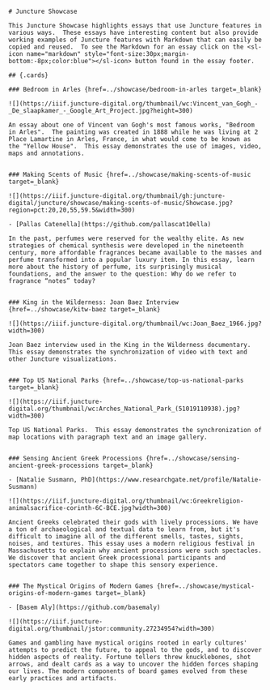<ve-essay>
<pre>

    # Juncture Showcase

    This Juncture Showcase highlights essays that use Juncture features in various ways.  These essays have interesting content but also provide working examples of Juncture features with Markdown that can easily be copied and reused.  To see the Markdown for an essay click on the <sl-icon name="markdown" style="font-size:30px;margin-bottom:-8px;color:blue"></sl-icon> button found in the essay footer.  
    
    ## {.cards}

    ### Bedroom in Arles {href=../showcase/bedroom-in-arles target=_blank}

    ![](https://iiif.juncture-digital.org/thumbnail/wc:Vincent_van_Gogh_-_De_slaapkamer_-_Google_Art_Project.jpg?height=300)

    An essay about one of Vincent van Gogh's most famous works, "Bedroom in Arles".  The painting was created in 1888 while he was living at 2 Place Lamartine in Arles, France, in what would come to be known as the "Yellow House".  This essay demonstrates the use of images, video, maps and annotations.


    ### Making Scents of Music {href=../showcase/making-scents-of-music target=_blank}

    ![](https://iiif.juncture-digital.org/thumbnail/gh:juncture-digital/juncture/showcase/making-scents-of-music/Showcase.jpg?region=pct:20,20,55,59.5&width=300)

    - [Pallas Catenella](https://github.com/pallascat10ella)

    In the past, perfumes were reserved for the wealthy elite. As new strategies of chemical synthesis were developed in the nineteenth century, more affordable fragrances became available to the masses and perfume transformed into a popular luxury item. In this essay, learn more about the history of perfume, its surprisingly musical foundations, and the answer to the question: Why do we refer to fragrance “notes” today?


    ### King in the Wilderness: Joan Baez Interview {href=../showcase/kitw-baez target=_blank}

    ![](https://iiif.juncture-digital.org/thumbnail/wc:Joan_Baez_1966.jpg?width=300)

    Joan Baez interview used in the King in the Wilderness documentary.  This essay demonstrates the synchronization of video with text and other Juncture visualizations.


    ### Top US National Parks {href=../showcase/top-us-national-parks target=_blank}

    ![](https://iiif.juncture-digital.org/thumbnail/wc:Arches_National_Park_(51019110938).jpg?width=300)

    Top US National Parks.  This essay demonstrates the synchronization of map locations with paragraph text and an image gallery.


    ### Sensing Ancient Greek Processions {href=../showcase/sensing-ancient-greek-processions target=_blank}

    - [Natalie Susmann, PhD](https://www.researchgate.net/profile/Natalie-Susmann)

    ![](https://iiif.juncture-digital.org/thumbnail/wc:Greekreligion-animalsacrifice-corinth-6C-BCE.jpg?width=300)

    Ancient Greeks celebrated their gods with lively processions. We have a ton of archaeological and textual data to learn from, but it's difficult to imagine all of the different smells, tastes, sights, noises, and textures. This essay uses a modern religious festival in Massachusetts to explain why ancient processions were such spectacles. We discover that ancient Greek processional participants and spectators came together to shape this sensory experience.


    ### The Mystical Origins of Modern Games {href=../showcase/mystical-origins-of-modern-games target=_blank}

    - [Basem Aly](https://github.com/basemaly)

    ![](https://iiif.juncture-digital.org/thumbnail/jstor:community.27234954?width=300)

    Games and gambling have mystical origins rooted in early cultures' attempts to predict the future, to appeal to the gods, and to discover hidden aspects of reality. Fortune tellers threw knucklebones, shot arrows, and dealt cards as a way to uncover the hidden forces shaping our lives. The modern components of board games evolved from these early practices and artifacts.

</pre>
</ve-essay>
